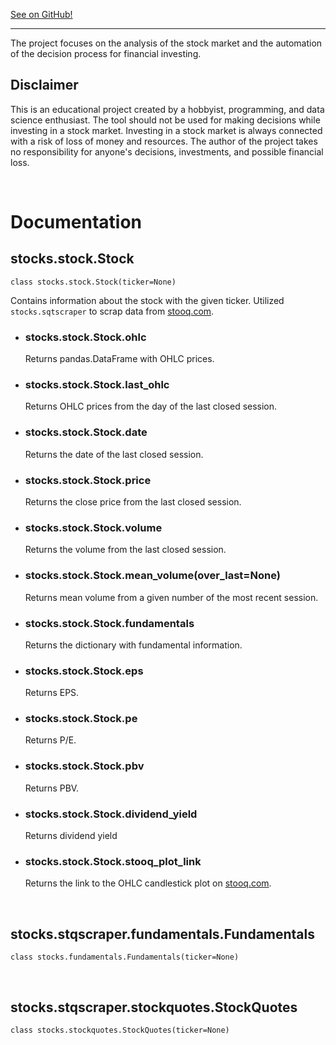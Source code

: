 [See on GitHub!](https://github.com/AlbertRtk/stock_market_insights)

---

The project focuses on the analysis of the stock market and the automation of the decision process for financial investing.

## Disclaimer

This is an educational project created by a hobbyist, programming, and data science enthusiast. The tool should not be used for making decisions while investing in a stock market. Investing in a stock market is always connected with a risk of loss of money and resources. The author of the project takes no responsibility for anyone's decisions, investments, and possible financial loss.

<br />

# Documentation

## stocks.stock.Stock

```class stocks.stock.Stock(ticker=None)```

Contains information about the stock with the given ticker. Utilized ```stocks.sqtscraper``` to scrap data from [stooq.com](https://www.stooq.com).

* ### stocks.stock.Stock.ohlc
    Returns pandas.DataFrame with OHLC prices.

* ### stocks.stock.Stock.last_ohlc
    Returns OHLC prices from the day of the last closed session.

* ### stocks.stock.Stock.date
    Returns the date of the last closed session.

* ### stocks.stock.Stock.price
    Returns the close price from the last closed session.

* ### stocks.stock.Stock.volume
    Returns the volume from the last closed session.

* ### stocks.stock.Stock.mean_volume(over_last=None)
    Returns mean volume from a given number of the most recent session.

* ### stocks.stock.Stock.fundamentals
    Returns the dictionary with fundamental information.

* ### stocks.stock.Stock.eps
    Returns EPS.

* ### stocks.stock.Stock.pe
    Returns P/E.

* ### stocks.stock.Stock.pbv
    Returns PBV.

* ### stocks.stock.Stock.dividend_yield
    Returns dividend yield

* ### stocks.stock.Stock.stooq_plot_link
    Returns the link to the OHLC candlestick plot on [stooq.com](https://www.stooq.com).

<br />

## stocks.stqscraper.fundamentals.Fundamentals

```class stocks.fundamentals.Fundamentals(ticker=None)```

<br />

## stocks.stqscraper.stockquotes.StockQuotes

```class stocks.stockquotes.StockQuotes(ticker=None)```

<br />
